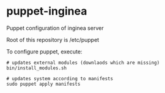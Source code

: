 puppet-inginea
==============

Puppet configuration of inginea server

Root of this repository is /etc/puppet

To configure puppet, execute:

    # updates external modules (downlaods which are missing)
    bin/install_modules.sh
    
    # updates system according to manifests
    sudo puppet apply manifests
